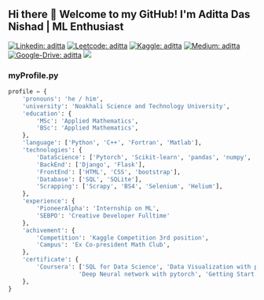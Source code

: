 ## Hi there 👋 Welcome to my GitHub! I'm Aditta Das Nishad | ML Enthusiast


[![Linkedin: aditta](https://img.shields.io/badge/-aditta-blue?style=flat-square&logo=Linkedin&logoColor=white&link=https://https://www.linkedin.com/in/aditta-das/)](https://www.linkedin.com/in/aditta-das/)
[![Leetcode: aditta](https://img.shields.io/badge/-aditta-yellow?style=flat-square&logo=Leetcode&logoColor=white&link=https://leetcode.com/Aditta_das/)](https://leetcode.com/Aditta_das/)
[![Kaggle: aditta](https://img.shields.io/badge/-aditta-blue?style=flat-square&logo=Kaggle&logoColor=white&link=https://www.kaggle.com/adinishad)](https://www.kaggle.com/adinishad)
[![Medium: aditta](https://img.shields.io/badge/-aditta-black?style=flat-square&logo=Medium&logoColor=white&link=https://medium.com/@nishad009adi)](https://medium.com/@nishad009adi)
[![Google-Drive: aditta](https://img.shields.io/badge/-resume-red?style=flat-square&logo=Google-Drive&logoColor=white&link=https://drive.google.com/file/d/1nqxAPXlnOQBvwn6n7M61tWJigmTxCJfK/view)](https://drive.google.com/file/d/1nqxAPXlnOQBvwn6n7M61tWJigmTxCJfK/view)
![](https://visitor-badge.glitch.me/badge?page_id=Aditta-das.Aditta-das)

### myProfile.py

~~~~python
profile = {
    'pronouns': 'he / him',
    'university': 'Noakhali Science and Technology University',
    'education': {
        'MSc': 'Applied Mathematics',
        'BSc': 'Applied Mathematics',
    },
    'language': ['Python', 'C++', 'Fortran', 'Matlab'],
    'technologies': {
        'DataScience': ['Pytorch', 'Scikit-learn', 'pandas', 'numpy', 'opencv', 'NLTK'],
        'BackEnd': ['Django', 'Flask'],
        'FrontEnd': ['HTML', 'CSS', 'bootstrap'],
        'Database': ['SQL', 'SQLite'],
        'Scrapping': ['Scrapy', 'BS4', 'Selenium', 'Helium'], 
    },
    'experience': {
        'PioneerAlpha': 'Internship on ML',
        'SEBPO': 'Creative Developer Fulltime'
    },
    'achivement': {
        'Competition': 'Kaggle Competition 3rd position',
        'Campus': 'Ex Co-president Math Club',
    },
    'certificate': {
        'Coursera': ['SQL for Data Science', 'Data Visualization with python', 
                    'Deep Neural network with pytorch', 'Getting Start with GO'],
    },
}
~~~~

